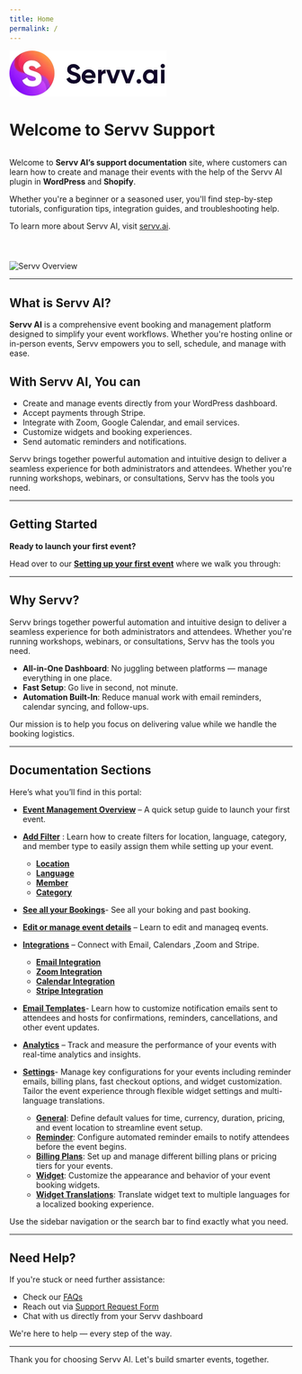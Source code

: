 ```yaml
---
title: Home
permalink: /
---
```

<img src="/assets/logo.png">

# Welcome to Servv Support
<div style="display: flex; align-items: center; justify-content: space-between; gap: 40px; flex-wrap: wrap;">

  <!-- TEXT COLUMN -->
  <div style="flex: 1; min-width: 300px;">
    <p>
      Welcome to <strong>Servv AI’s support documentation</strong> site, where customers can learn how to create and manage their events with the help of the Servv AI plugin in <strong>WordPress</strong> and <strong>Shopify</strong>.
    </p>
    <p>
      Whether you're a beginner or a seasoned user, you'll find step-by-step tutorials, configuration tips, integration guides, and troubleshooting help.
    </p>
    <p>
      To learn more about Servv AI, visit <a href="https://servv.ai">servv.ai</a>.
    </p>
  </div>

  <!-- IMAGE COLUMN -->
  <div style="flex: 1; min-width: 300px;">
     <img src="https://servv-email.s3.us-east-2.amazonaws.com/email-template-designs/servvai-wordpress.jpg" 
       alt="Servv Overview" 
       style="max-width: 100%; height: auto;" />
    
  </div>

</div>

---

##  What is Servv AI?

**Servv AI** is a comprehensive event booking and management platform designed to simplify your event workflows. Whether you're hosting online or in-person events, Servv empowers you to sell, schedule, and manage with ease.

## With Servv AI, You can

- Create and manage events directly from your WordPress dashboard.
- Accept payments through Stripe.
- Integrate with Zoom, Google Calendar, and email services.
- Customize widgets and booking experiences.
- Send automatic reminders and notifications.

Servv brings together powerful automation and intuitive design to deliver a seamless experience for both administrators and attendees. Whether you're running workshops, webinars, or consultations, Servv has the tools you need.

---

##  Getting Started

**Ready to launch your first event?**

Head over to our [**Setting up your first event**](https://support.servv.ai/getting-started/event/) where we walk you through:

---

##  Why Servv?

Servv brings together powerful automation and intuitive design to deliver a seamless experience for both administrators and attendees. Whether you're running workshops, webinars, or consultations, Servv has the tools you need.

- **All-in-One Dashboard**: No juggling between platforms — manage everything in one place.
- **Fast Setup**: Go live in second, not minute.
- **Automation Built-In**: Reduce manual work with email reminders, calendar syncing, and follow-ups.

Our mission is to help you focus on delivering value while we handle the booking logistics.

---

##  Documentation Sections

Here’s what you’ll find in this portal:

- [**Event Management Overview**](https://support.servv.ai/getting-started/event/) – A quick setup guide to launch your first event.

- [**Add Filter**](https://support.servv.ai/getting-started/filter/) : Learn how to create filters for location, language, category, and member type to easily assign them while setting up your event.

     - [**Location**](https://support.servv.ai/getting-started/filter/locationfilter/)
     - [**Language**](https://support.servv.ai/getting-started/filter/languagefilter/)
     - [**Member**](https://support.servv.ai/getting-started/filter/memberfilter/)
     - [**Category**](https://support.servv.ai/getting-started/filter/categoryfilter/)

- [**See all your Bookings**](https://support.servv.ai/getting-started/booking/)- See all your boking and past booking.
- [**Edit or manage event details**](https://support.servv.ai/getting-started/event/edit/) – Learn to edit and manageq events.
- [**Integrations**](https://support.servv.ai/getting-started/integration/) – Connect with Email, Calendars ,Zoom and Stripe.

     - [**Email Integration**](https://support.servv.ai/getting-started/integration/email/)
     - [**Zoom Integration**](https://support.servv.ai/getting-started/integration/zoom/)
     - [**Calendar Integration**](https://support.servv.ai/getting-started/integration/calendar/)
     - [**Stripe Integration**](https://support.servv.ai/getting-started/integration/stripe/)

- [**Email Templates**](https://support.servv.ai/getting-started/template/)- Learn how to customize notification emails sent to attendees and hosts for confirmations, reminders, cancellations, and other event updates.

- [**Analytics**](https://support.servv.ai/getting-started/analytics/) – Track and measure the performance of your events with real-time analytics and insights.

- [**Settings**](https://support.servv.ai/getting-started/setting/)- Manage key configurations for your events including reminder emails, billing plans, fast checkout options, and widget customization. Tailor the event experience through flexible widget settings and multi-language translations.

     - [**General**](https://support.servv.ai/getting-started/setting/general/): Define default values for time, currency, duration, pricing, and event location to streamline event setup.
     - [**Reminder**](https://support.servv.ai/getting-started/setting/reminder/): Configure automated reminder emails to notify attendees before the event begins.
     - [**Billing Plans**](https://support.servv.ai/getting-started/setting/billing/): Set up and manage different billing plans or pricing tiers for your events.
     - [**Widget**](https://support.servv.ai/getting-started/setting/widget/): Customize the appearance and behavior of your event booking widgets.
     - [**Widget Translations**](https://support.servv.ai/getting-started/setting/widgettranslations/): Translate widget text to multiple languages for a localized booking experience.

Use the sidebar navigation or the search bar to find exactly what you need.

---

##  Need Help?

If you're stuck or need further assistance:

- Check our [FAQs](https://support.servv.ai/faq)
- Reach out via [Support Request Form](https://servv.ai/contact)
- Chat with us directly from your Servv dashboard

We're here to help — every step of the way.

---

Thank you for choosing Servv AI. Let's build smarter events, together. 